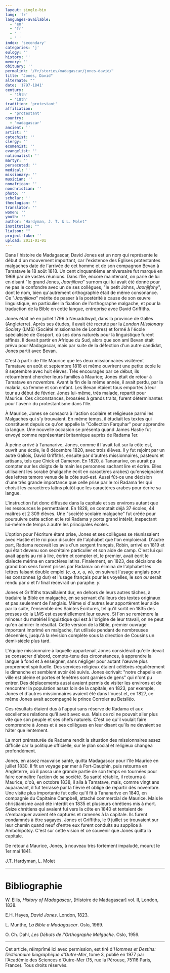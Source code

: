 ```yaml
---
layout: single-bio
lang: 'fr'
languages-available:
  - 'en'
  - 'fr'
  - ' '
  - ' '
index: 'secondary'
categories: 'j'
eulogy: ''
history: ''
memory: ''
obituary: ''
permalink: '/fr/stories/madagascar/jones-david/'
title: "Jones, David"
alternate: ""
date: '1797-1841'
century:
  - '19th'
  - '18th'
tradition: 'protestant'
affiliation:
  - 'protestant'
country:
  - 'madagascar'
ancient: ''
artist: ''
catechist: ''
clergy: ''
ecumenist: ''
evangelist: ''
nationalist: ''
martyr: ''
persecuted: ''
medical: ''
missionary: ''
musician: ''
nonafrican: ''
nonchristian: ''
photo: ''
scholar: ''
theologian: ''
translator: ''
women: ''
youth: ''
author: "Hardyman, J. T. & L. Molet"
institution: ""
liaison: ""
project-luke: ''
upload: 2011-01-01
---
```




Dans l'histoire de Madagascar, David Jones est un nom qui représente le début d'un mouvement important, car l'existence des Églises protestantes malgaches date de l'arrivée de cet homme et de son compagnon Bevan à Tamatave le 18 août 1818. Un cent cinquantième anniversaire fut marqué en 1968 par de vastes réunions. Dans l'Île, encore maintenant, on parle de lui en disant "le grand Jones, *Jaonjilava*" surnom qui lui avait été donné pour ne pas le confondre avec un de ses collègues, "le petit Johns, *Jaonjifohy*", dont le nom, bien qu'autrement orthographié était de même consonance. Ce "*Jaonjilava*" mérite de passer à la postérité à cause de son œuvre linguistique, en particulier la fixation de l'orthographe malgache, et pour la traduction de la Bible en cette langue, entreprise avec David Griffiths.

Jones était né en juillet 1796 à Neuaddlwyd, dans la province de Galles (Angleterre). Après ses études, il avait été recruté par la *London Missionary Society* (LMS) (Société missionnaire de Londres) et formé à l'école spécialisée de Gosport, où ses dons naturels pour la linguistique furent affinés. Il devait partir en Afrique du Sud, alors que son ami Bevan était prévu pour Madagascar, mais par suite de la défection d'un autre candidat, Jones partit avec Bevan.

C'est à partir de l'île Maurice que les deux missionnaires visitèrent Tamatave en août et septembre 1818 et même ouvrirent une petite école le 8 septembre avec huit élèves. Très encouragés par ce début, ils retournèrent chercher leurs familles à Maurice; Jones était de retour à Tamatave en novembre. Avant la fin de la même année, il avait perdu, par la malaria, sa femme et son enfant. Les Bevan étaient tous emportés à leur tour au début de février. Jones lui-même, très malade, repartit pour Maurice. Ces circonstances, brossées à grands traits, furent déterminantes pour l'avenir du protestantisme dans l'île.

À Maurice, Jones se consacra à l'action scolaire et religieuse parmi les Malgaches qui s'y trouvaient. En même temps, il étudiait les textes qui constituent depuis ce qu'on appelle la "Collection Farquhar" pour apprendre la langue. Une nouvelle occasion se présenta quand James Hastie fut envoyé comme représentant britannique auprès de Radama 1er.

À peine arrivé à Tananarive, Jones, comme il l'avait fait sur la côte est, ouvrit une école, le 8 décembre 1820, avec trois élèves. Il y fut rejoint par un autre Gallois, David Griffiths, ensuite par d'autres missionnaires, pasteurs et artisans, tels que Chick et Cameron. En 1820, à Tananarive, on aurait pu compter sur les doigts de la main les personnes sachant lire et écrire. Elles utilisaient les sorabé (malgache écrit en caractères arabes) qu'enseignaient des lettres temoro venus de la côte sud-est. Aussi fût-ce une décision d'une très grande importance que celle prise par le roi Radama 1er qui choisit les caractères latins plutôt que les caractères arabes pour écrire sa langue.

L'instruction fut donc diffusée dans la capitale et ses environs autant que les ressources le permettaient. En 1828, on comptait déjà 37 écoles, 44 maîtres et 2 309 élèves. Une "société scolaire malgache" fut créée pour poursuivre cette action et le roi Radama y porta grand intérêt, inspectant lui-même de temps à autre les principales écoles.

L'option pour l'écriture étant prise, Jones et ses collègues se réunissaient avec Hastie et le roi pour discuter de l'alphabet que l'on emploierait. D'autre part, Radama recevait les avis d'un sergent français, Robin, arrivé en 1819 et qui était devenu son secrétaire particulier et son aide de camp. C'est lui qui avait appris au roi à lire, écrire et compter et, le premier, avait écrit le dialecte mérina en caractères latins. Finalement, en 1823, des décisions de grand bon sens furent prises par Radama: on élimina de l'alphabet les lettres faisant double emploi (*c, q, x, u, w*), on suivrait l'usage anglais pour les consonnes (*g* dur) et l'usage français pour les voyelles, le son *ou* serait rendu par *o* et l'*i* final recevrait un paraphe: *y*.

Jones et Griffiths travaillaient dur, en dehors de leurs autres tâches, à traduire la Bible en malgache, en se servant d'ailleurs des textes originaux et pas seulement de l'anglais. Même si d'autres leur apportèrent leur aide par la suite, l'ensemble des Saintes Écritures, tel qu'il sortit en 1835 des presses de la LMS est essentiellement leur œuvre. Si l'on se remémore la minceur du matériel linguistique qui est à l'origine de leur travail, on ne peut qu'en admirer le résultat. Cette version de la Bible, premier ouvrage important imprimé en malgache, fut utilisée pendant de nombreuses décennies, jusqu'à la révision complète sous la direction de Cousins un demi-siècle plus tard.

L'équipe missionnaire à laquelle appartenait Jones considérait qu'elle devait se consacrer d'abord, compte-tenu des circonstances, à apprendre la langue à fond et à enseigner, sans négliger pour autant l'œuvre plus proprement spirituelle. Des services religieux étaient célébrés régulièrement le dimanche et semblent avoir été suivis. Jones écrivait: "notre chapelle en ville est pleine et portes et fenêtres sont garnies de gens" qui n'ont pu entrer. Des déplacements aussi avaient permis de visiter les environs et de rencontrer la population assez loin de la capitale; en 1823, par exemple, Jones et d'autres missionnaires avaient été dans l'ouest et, en 1827, ce même Jones avait accompagné le prince Corroler au Betsiléo.

Ces résultats étaient dus à l'appui sans réserve de Radama et aux excellentes relations qu'il avait avec eux. Mais ce roi ne pouvait aller plus vite que son peuple et ses chefs naturels. C'est ce qu'il voulait faire comprendre à Jones et à ses collègues en leur disant qu'ils ne devaient se hâter que lentement.

La mort prématurée de Radama rendit la situation des missionnaires assez difficile car la politique officielle, sur le plan social et religieux changea profondément.

Jones, en assez mauvaise santé, quitta Madagascar pour l'île Maurice en juillet 1830. Il fit un voyage par mer à Fort-Dauphin, puis retourna en Angleterre, où il passa une grande partie de son temps en tournées pour faire connaître l'action de sa société. Sa santé rétablie, il retourna à Maurice, d'où, en octobre 1838, il alla à Tamatave, mais, comme vingt ans auparavant, il fut terrassé par la fièvre et obligé de repartir dès novembre. Une visite plus importante fut celle qu'il fit à Tananarive en 1840, en compagnie du Capitaine Campbell, attaché commercial de Maurice. Mais le christianisme avait été interdit en 1835 et plusieurs chrétiens mis à mort. Seize chrétiens qui avaient fui vers la côte en 1840 et tentaient de s'embarquer avaient été capturés et ramenés à la capitale. Ils furent condamnés à être sagayés. Jones et Griffiths, le 9 juillet se trouvaient sur leur chemin quand neuf d'entre eux furent conduits au supplice à Ambohipotsy. C'est sur cette vision et ce souvenir que Jones quitta la capitale.

De retour à Maurice, Jones, à nouveau très fortement impaludé, mourut le 1er mai 1841.

J.T. Hardyman, L. Molet

---

# Bibliographie

W. Ellis, *History of Madagascar*, [Histoire de Madagascar] vol. II, London, 1838.

E.H. Hayes, *David Jones*. London, 1823.

L. Munthe, *La Bible a Madagascar*. Oslo, 1969.

O. Ch. Dahl, *Les Débuts de l'Orthographe Malgache*. Oslo, 1956.

---

Cet article, réimprîmé ici avec permission, est tiré d'*Hommes et Destins: Dictionnaire biographique d'Outre-Mer*, tome 3, publié en 1977 par l'Académie des Sciences d'Outre-Mer (15, rue la Pérouse, 75116 Paris, France). Tous droits réservés.